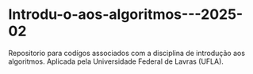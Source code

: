 # Introdu-o-aos-algoritmos---2025-02
Repositorio para codígos associados com a disciplina de introdução aos algoritmos. Aplicada pela Universidade Federal de Lavras (UFLA).
